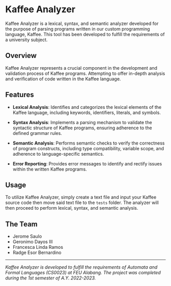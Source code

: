 # Kaffee Analyzer

Kaffee Analyzer is a lexical, syntax, and semantic analyzer developed for the purpose of parsing programs written in our custom programming language, Kaffee. This tool has been developed to fulfill the requirements of a university subject.

## Overview

Kaffee Analyzer represents a crucial component in the development and validation process of Kaffee programs. Attempting to offer in-depth analysis and verification of code written in the Kaffee language.

## Features

- **Lexical Analysis**: Identifies and categorizes the lexical elements of the Kaffee language, including keywords, identifiers, literals, and symbols.
  
- **Syntax Analysis**: Implements a parsing mechanism to validate the syntactic structure of Kaffee programs, ensuring adherence to the defined grammar rules.
  
- **Semantic Analysis**: Performs semantic checks to verify the correctness of program constructs, including type compatibility, variable scope, and adherence to language-specific semantics.
  
- **Error Reporting**: Provides error messages to identify and rectify issues within the written Kaffee programs.

## Usage

To utilize Kaffee Analyzer, simply create a text file and input your Kaffee source code then move said text file to the `tests` folder. The analyzer will then proceed to perform lexical, syntax, and semantic analysis.

## The Team

- Jerome Saulo
- Geronimo Dayos III
- Francesca Linda Ramos
- Radge Esor Bernardino

---

*Kaffee Analyzer is developed to fulfill the requirements of Automata and Formal Languages (CS0023) at FEU Alabang. The project was completed during the 1st semester of A.Y. 2022-2023.*
